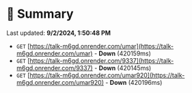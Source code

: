 # 📖 Summary
Last updated: **9/2/2024, 1:50:48 PM**

- `GET` [https://talk-m6gd.onrender.com/umar](https://talk-m6gd.onrender.com/umar) - **Down** (420159ms)
- `GET` [https://talk-m6gd.onrender.com/9337](https://talk-m6gd.onrender.com/9337) - **Down** (420145ms)
- `GET` [https://talk-m6gd.onrender.com/umar920](https://talk-m6gd.onrender.com/umar920) - **Down** (420196ms)
